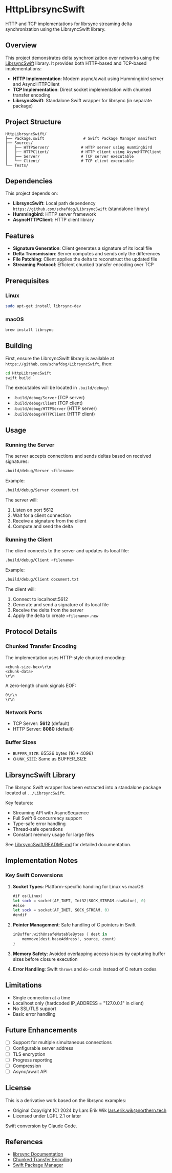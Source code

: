 # HttpLibrsyncSwift

HTTP and TCP implementations for librsync streaming delta synchronization using the LibrsyncSwift library.

## Overview

This project demonstrates delta synchronization over networks using the [LibrsyncSwift](../LibrsyncSwift) library. It provides both HTTP-based and TCP-based implementations:

- **HTTP Implementation**: Modern async/await using Hummingbird server and AsyncHTTPClient
- **TCP Implementation**: Direct socket implementation with chunked transfer encoding
- **LibrsyncSwift**: Standalone Swift wrapper for librsync (in separate package)

## Project Structure

```
HttpLibrsyncSwift/
├── Package.swift                 # Swift Package Manager manifest
├── Sources/
│   ├── HTTPServer/              # HTTP server using Hummingbird
│   ├── HTTPClient/              # HTTP client using AsyncHTTPClient
│   ├── Server/                  # TCP server executable
│   └── Client/                  # TCP client executable
└── Tests/
```

## Dependencies

This project depends on:
- **LibrsyncSwift**: Local path dependency `https://github.com/schafdog/LibrsyncSwift` (standalone library)
- **Hummingbird**: HTTP server framework
- **AsyncHTTPClient**: HTTP client library

## Features

- **Signature Generation**: Client generates a signature of its local file
- **Delta Transmission**: Server computes and sends only the differences
- **File Patching**: Client applies the delta to reconstruct the updated file
- **Streaming Protocol**: Efficient chunked transfer encoding over TCP

## Prerequisites

### Linux
```bash
sudo apt-get install librsync-dev
```

### macOS
```bash
brew install librsync
```

## Building

First, ensure the LibrsyncSwift library is available at `https://github.com/schafdog/LibrsyncSwift`, then:

```bash
cd HttpLibrsyncSwift
swift build
```

The executables will be located in `.build/debug/`:
- `.build/debug/Server` (TCP server)
- `.build/debug/Client` (TCP client)
- `.build/debug/HTTPServer` (HTTP server)
- `.build/debug/HTTPClient` (HTTP client)

## Usage

### Running the Server

The server accepts connections and sends deltas based on received signatures:

```bash
.build/debug/Server <filename>
```

Example:
```bash
.build/debug/Server document.txt
```

The server will:
1. Listen on port 5612
2. Wait for a client connection
3. Receive a signature from the client
4. Compute and send the delta

### Running the Client

The client connects to the server and updates its local file:

```bash
.build/debug/Client <filename>
```

Example:
```bash
.build/debug/Client document.txt
```

The client will:
1. Connect to localhost:5612
2. Generate and send a signature of its local file
3. Receive the delta from the server
4. Apply the delta to create `<filename>.new`

## Protocol Details

### Chunked Transfer Encoding

The implementation uses HTTP-style chunked encoding:

```
<chunk-size-hex>\r\n
<chunk-data>
\r\n
```

A zero-length chunk signals EOF:
```
0\r\n
\r\n
```

### Network Ports

- TCP Server: **5612** (default)
- HTTP Server: **8080** (default)

### Buffer Sizes

- `BUFFER_SIZE`: 65536 bytes (16 * 4096)
- `CHUNK_SIZE`: Same as BUFFER_SIZE

## LibrsyncSwift Library

The librsync Swift wrapper has been extracted into a standalone package located at `../LibrsyncSwift`.

Key features:
- Streaming API with AsyncSequence
- Full Swift 6 concurrency support
- Type-safe error handling
- Thread-safe operations
- Constant memory usage for large files

See [LibrsyncSwift/README.md](../LibrsyncSwift/README.md) for detailed documentation.

## Implementation Notes

### Key Swift Conversions

1. **Socket Types**: Platform-specific handling for Linux vs macOS
   ```swift
   #if os(Linux)
   let sock = socket(AF_INET, Int32(SOCK_STREAM.rawValue), 0)
   #else
   let sock = socket(AF_INET, SOCK_STREAM, 0)
   #endif
   ```

2. **Pointer Management**: Safe handling of C pointers in Swift
   ```swift
   inBuffer.withUnsafeMutableBytes { dest in
       memmove(dest.baseAddress!, source, count)
   }
   ```

3. **Memory Safety**: Avoided overlapping access issues by capturing buffer sizes before closure execution

4. **Error Handling**: Swift `throws` and `do-catch` instead of C return codes

## Limitations

- Single connection at a time
- Localhost only (hardcoded IP_ADDRESS = "127.0.0.1" in client)
- No SSL/TLS support
- Basic error handling

## Future Enhancements

- [ ] Support for multiple simultaneous connections
- [ ] Configurable server address
- [ ] TLS encryption
- [ ] Progress reporting
- [ ] Compression
- [ ] Async/await API

## License

This is a derivative work based on the librsync examples:
- Original Copyright (C) 2024 by Lars Erik Wik <lars.erik.wik@northern.tech>
- Licensed under LGPL 2.1 or later

Swift conversion by Claude Code.

## References

- [librsync Documentation](https://librsync.github.io/)
- [Chunked Transfer Encoding](https://en.wikipedia.org/wiki/Chunked_transfer_encoding)
- [Swift Package Manager](https://swift.org/package-manager/)
